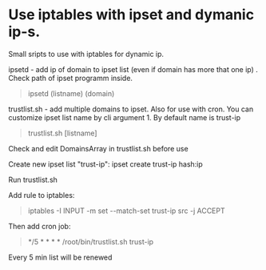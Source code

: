 # Use iptables with ipset and dymanic ip-s.

Small sripts to use with iptables for dynamic ip.

ipsetd - add ip of domain to ipset list (even if domain has more that one ip) . Check path of ipset programm inside.
> ipsetd (listname) (domain)

trustlist.sh - add multiple domains to ipset. Also for use with cron. You can customize ipset list name by cli argument 1. By default name is trust-ip
> trustlist.sh [listname]

Check and edit DomainsArray in trustlist.sh before use

Create new ipset list "trust-ip": ipset create trust-ip hash:ip

Run trustlist.sh

Add rule to iptables:
> iptables -I INPUT -m set --match-set trust-ip src -j ACCEPT

Then add cron job:
> */5 * * * * /root/bin/trustlist.sh trust-ip

Every 5 min list will be renewed 


